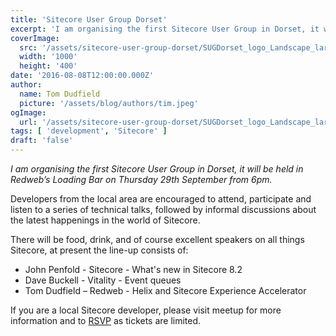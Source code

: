 ```yaml
---
title: 'Sitecore User Group Dorset'
excerpt: 'I am organising the first Sitecore User Group in Dorset, it will be held in Redwebs Loading Bar on Thursday 29th September from 6pm.'
coverImage: 
  src: '/assets/sitecore-user-group-dorset/SUGDorset_logo_Landscape_large.jpg'
  width: '1000'
  height: '400'
date: '2016-08-08T12:00:00.000Z'
author:
  name: Tom Dudfield
  picture: '/assets/blog/authors/tim.jpeg'
ogImage:
  url: '/assets/sitecore-user-group-dorset/SUGDorset_logo_Landscape_large.jpg'
tags: [ 'development', 'Sitecore' ]
draft: 'false'
---
```


*I am organising the first Sitecore User Group in Dorset, it will be held in Redweb’s Loading Bar on Thursday 29th September from 6pm.*

Developers from the local area are encouraged to attend, participate and listen to a series of technical talks, followed by informal discussions about the latest happenings in the world of Sitecore. 

There will be food, drink, and of course excellent speakers on all things Sitecore, at present the line-up consists of:

* John Penfold - Sitecore - What's new in Sitecore 8.2 
* Dave Buckell - Vitality - Event queues
* Tom Dudfield – Redweb - Helix and Sitecore Experience Accelerator 

If you are a local Sitecore developer, please visit meetup for more information and to [RSVP](http://www.meetup.com/Sitecore-Technical-User-Group-United-Kingdom/events/232861103/) as tickets are limited.